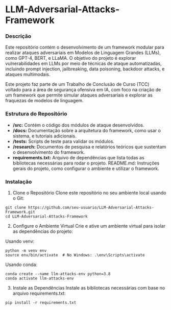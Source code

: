 # LLM-Adversarial-Attacks-Framework
### Descrição
Este repositório contém o desenvolvimento de um framework modular para realizar ataques adversariais em Modelos de Linguagem Grandes (LLMs), como GPT-4, BERT, e LLaMA. O objetivo do projeto é explorar vulnerabilidades em LLMs por meio de técnicas de ataque automatizadas, incluindo prompt injection, jailbreaking, data poisoning, backdoor attacks, e ataques multimodais.

Este projeto faz parte de um Trabalho de Conclusão de Curso (TCC) voltado para a área de segurança ofensiva em IA, com foco na criação de um framework que permite simular ataques adversariais e explorar as fraquezas de modelos de linguagem.

### Estrutura do Repositório
* **/src:** Contém o código dos módulos de ataque desenvolvidos.
* **/docs:** Documentação sobre a arquitetura do framework, como usar o sistema, e tutoriais adicionais.
* **/tests:** Scripts de teste para validar os módulos.
* **/research:** Documentos de pesquisa e relatórios teóricos que sustentam o desenvolvimento do framework.
* **requirements.txt:** Arquivo de dependências que lista todas as bibliotecas necessárias para rodar o projeto.
README.md: Instruções gerais do projeto, como configurar o ambiente e utilizar o framework.

### Instalação
1. Clone o Repositório
Clone este repositório no seu ambiente local usando o Git:
```
git clone https://github.com/seu-usuario/LLM-Adversarial-Attacks-Framework.git
cd LLM-Adversarial-Attacks-Framework
```
2. Configure o Ambiente Virtual
Crie e ative um ambiente virtual para isolar as dependências do projeto:

Usando venv:
```
python -m venv env
source env/bin/activate  # No Windows: .\env\Scripts\activate
```
Usando conda:
```
conda create --name llm-attacks-env python=3.8
conda activate llm-attacks-env
```
3. Instale as Dependências
Instale as bibliotecas necessárias com base no arquivo requirements.txt:
```
pip install -r requirements.txt
```
